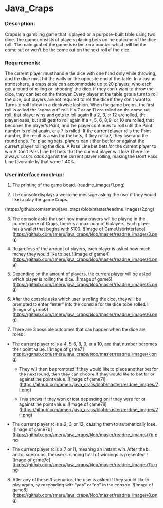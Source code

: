 # Java_Craps

### Description:
Craps is a gambling game that is played on a purpose-built table using two dice. The game consists of players placing bets on the outcome of the dice roll. The main goal of the game is to bet on a number which will be the come out or won't be the come out on the next roll of the dice.
 
### Requirements:
The current player must handle the dice with one hand only while throwing, and the dice must hit the walls on the opposite end of the table. In a casino atmosphere, a craps table can accommodate up to 20 players, who each get a round of rolling or 'shooting' the dice. If they don't want to throw the dice, they can bet on the thrower. Every player at the table gets a turn to roll the dice, but players are not required to roll the dice if they don’t want to. Turns to roll follow in a clockwise fashion. When the game begins, the first roll is called the “come out” roll. 
If a 7 or an 11 are rolled on the come out roll, that player wins and gets to roll again 
If a 2, 3, or 12 are rolled, the player loses, but still gets to roll again
If a 4, 5, 6, 8, 9, or 10 are rolled, that becomes the player’s Point, and the player continues to roll until the Point number is rolled again, or a 7 is rolled.
If the current player rolls the Point number, the result is a win for the bets, if they roll a 7, they lose and the round ends. 
For placing bets, players can either bet for or against the current player rolling the dice. 
A Pass Line bet bets for the current player to win
A Don’t Pass Line bet  bets that the current player will lose
There are always 1.40% odds against the current player rolling, making the Don’t Pass Line favorable by that same 1.40%. 

### User interface mock-up:
1. The printing of the game board.
(readme_images/1.png)

2. The console displays a welcome message asking the user if they would like to play the game Craps.
<p>
(https://github.com/ameru/java_craps/blob/master/readme_images/2.png)
</p>

3. The console asks the user how many players will be playing in the current game of Craps, there is a maximum of 6 players. Each player has a wallet that begins with $100.
![Image of GameUserInterface]
(https://github.com/ameru/java_craps/blob/master/readme_images/3.png)

4. Regardless of the amount of players, each  player is asked how much money they would like to bet.
![Image of game4]
(https://github.com/ameru/java_craps/blob/master/readme_images/4.png)

5. Depending on the amount of players, the current player will be asked which player is rolling the dice.
![Image of game5]
(https://github.com/ameru/java_craps/blob/master/readme_images/5.png)

6. After the console asks which user is rolling the dice, they will be prompted to enter “enter” into the console for the dice to be rolled.
![Image of game6]
(https://github.com/ameru/java_craps/blob/master/readme_images/6.png)

7. There are 3 possible outcomes that can happen when the dice are rolled:
  * The current player rolls a 4, 5, 6, 8, 9, or a 10, and that number becomes their point value.
  ![Image of game7]
  (https://github.com/ameru/java_craps/blob/master/readme_images/7.png)
  
    * They will then be prompted if they would like to place another bet for the next round, then they can choose if they would like to bet for or against the point value.
     ![Image of game7i]
     (https://github.com/ameru/java_craps/blob/master/readme_images/7i.png)
     
    * This shows if they won or lost depending on if they were for or against the point value.
     ![Image of game7ii]
     (https://github.com/ameru/java_craps/blob/master/readme_images/7ii.png)
  
  * The current player rolls a 2, 3, or 12, causing them to automatically lose.
   ![Image of game7b]
   (https://github.com/ameru/java_craps/blob/master/readme_images/7b.png)
  
  * The current player rolls a 7 or 11, meaning an instant win. After the b. and c. scenarios, the user’s running total of winnings is presented.
   ![Image of game7c]
   (https://github.com/ameru/java_craps/blob/master/readme_images/7c.png)
 
8. After any of these 3 scenarios, the user is asked if they would like to play again, by responding with “yes” or “no” in the console.
 ![Image of game8]
 (https://github.com/ameru/java_craps/blob/master/readme_images/8.png)

